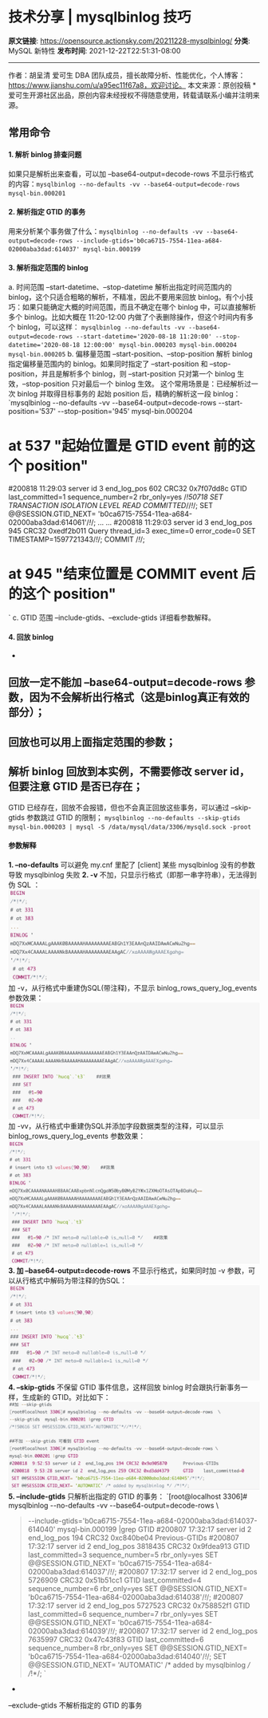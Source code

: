 # 技术分享 | mysqlbinlog 技巧

**原文链接**: https://opensource.actionsky.com/20211228-mysqlbinlog/
**分类**: MySQL 新特性
**发布时间**: 2021-12-22T22:51:31-08:00

---

作者：胡呈清
爱可生 DBA 团队成员，擅长故障分析、性能优化，个人博客：https://www.jianshu.com/u/a95ec11f67a8，欢迎讨论。
本文来源：原创投稿
*爱可生开源社区出品，原创内容未经授权不得随意使用，转载请联系小编并注明来源。
## 常用命令
#### 1. 解析 binlog 排查问题
如果只是解析出来查看，可以加 &#8211;base64-output=decode-rows 不显示行格式的内容：`mysqlbinlog --no-defaults -vv --base64-output=decode-rows mysql-bin.000201`
#### 2. 解析指定 GTID 的事务
用来分析某个事务做了什么：`mysqlbinlog --no-defaults -vv --base64-output=decode-rows --include-gtids='b0ca6715-7554-11ea-a684-02000aba3dad:614037' mysql-bin.000199`
#### 3. 解析指定范围的 binlog
a. 时间范围
&#8211;start-datetime、&#8211;stop-datetime 解析出指定时间范围内的 binlog，这个只适合粗略的解析，不精准，因此不要用来回放 binlog。有个小技巧：如果只能确定大概的时间范围，而且不确定在哪个 binlog 中，可以直接解析多个 binlog。比如大概在 11:20-12:00 内做了个表删除操作，但这个时间内有多个 binlog，可以这样：
`mysqlbinlog --no-defaults -vv --base64-output=decode-rows --start-datetime='2020-08-18 11:20:00' --stop-datetime='2020-08-18 12:00:00' mysql-bin.000203 mysql-bin.000204 mysql-bin.000205`
b. 偏移量范围
&#8211;start-position、&#8211;stop-position 解析 binlog 指定偏移量范围内的 binlog。如果同时指定了 &#8211;start-position 和 &#8211;stop-position，并且是解析多个 binlog，则 &#8211;start-position 只对第一个 binlog 生效，&#8211;stop-position 只对最后一个 binlog 生效。
这个常用场景是：已经解析过一次 binlog 并取得目标事务的 起始 position 后，精确的解析这一段 binlog：
`mysqlbinlog --no-defaults -vv --base64-output=decode-rows  --start-position='537' --stop-position='945' mysql-bin.000204
# at 537           "起始位置是 GTID event 前的这个 position"
#200818 11:29:03 server id 3 end_log_pos 602 CRC32 0x7f07dd8c GTID last_committed=1 sequence_number=2 rbr_only=yes 
/*!50718 SET TRANSACTION ISOLATION LEVEL READ COMMITTED*//*!*/; 
SET @@SESSION.GTID_NEXT= 'b0ca6715-7554-11ea-a684-02000aba3dad:614061'/*!*/; 
...
... 
#200818 11:29:03 server id 3 end_log_pos 945 CRC32 0xedf2b011 Query thread_id=3 exec_time=0 error_code=0 SET TIMESTAMP=1597721343/*!*/; 
COMMIT /*!*/; 
# at 945          "结束位置是 COMMIT event 后的这个 position"
`
c. GTID 范围
&#8211;include-gtids、&#8211;exclude-gtids 详细看参数解释。
#### 4. 回放 binlog
- 
回放一定不能加 &#8211;base64-output=decode-rows 参数，因为不会解析出行格式（这是binlog真正有效的部分）；
- 
回放也可以用上面指定范围的参数；
- 
解析 binlog 回放到本实例，不需要修改 server id，但要注意 GTID 是否已存在；
- 
GTID 已经存在，回放不会报错，但也不会真正回放这些事务，可以通过 &#8211;skip-gtids 参数跳过 GTID 的限制；
`mysqlbinlog --no-defaults --skip-gtids mysql-bin.000203 | mysql -S /data/mysql/data/3306/mysqld.sock -proot`
#### 参数解释
**1. &#8211;no-defaults**
可以避免 my.cnf 里配了 [client] 某些 mysqlbinlog 没有的参数导致 mysqlbinlog 失败
**2. -v**
不加，只显示行格式（即那一串字符串），无法得到伪 SQL ：
![Image](.img/f75e8cc6.png)
加 -v，从行格式中重建伪SQL(带注释)，不显示 binlog_rows_query_log_events 参数效果：
![Image](.img/de2d35b0.png)
加 -vv，从行格式中重建伪SQL并添加字段数据类型的注释，可以显示 binlog_rows_query_log_events 参数效果：
![Image](.img/6115664d.png)
**3. 加 &#8211;base64-output=decode-rows**
不显示行格式，如果同时加 -v 参数，可以从行格式中解码为带注释的伪SQL：
![Image](.img/65028db7.png)
**4. &#8211;skip-gtids**
不保留 GTID 事件信息，这样回放 binlog 时会跟执行新事务一样，生成新的 GTID。对比如下：
![Image](.img/fdc5b269.png)
**5. &#8211;include-gtids**
只解析出指定的 GTID 的事务：
`[root@localhost 3306]# mysqlbinlog --no-defaults -vv --base64-output=decode-rows \
> --include-gtids='b0ca6715-7554-11ea-a684-02000aba3dad:614037-614040' mysql-bin.000199 |grep GTID
#200807 17:32:17 server id 2  end_log_pos 194 CRC32 0xc840be04  Previous-GTIDs
#200807 17:32:17 server id 2  end_log_pos 3818435 CRC32 0x9fdea913  GTID    last_committed=3    sequence_number=5   rbr_only=yes
SET @@SESSION.GTID_NEXT= 'b0ca6715-7554-11ea-a684-02000aba3dad:614037'/*!*/;
#200807 17:32:17 server id 2  end_log_pos 5726909 CRC32 0x51b51cc1  GTID    last_committed=4    sequence_number=6   rbr_only=yes
SET @@SESSION.GTID_NEXT= 'b0ca6715-7554-11ea-a684-02000aba3dad:614038'/*!*/;
#200807 17:32:17 server id 2  end_log_pos 5727523 CRC32 0x758852f1  GTID    last_committed=6    sequence_number=7   rbr_only=yes
SET @@SESSION.GTID_NEXT= 'b0ca6715-7554-11ea-a684-02000aba3dad:614039'/*!*/;
#200807 17:32:17 server id 2  end_log_pos 7635997 CRC32 0x47c43f83  GTID    last_committed=6    sequence_number=8   rbr_only=yes
SET @@SESSION.GTID_NEXT= 'b0ca6715-7554-11ea-a684-02000aba3dad:614040'/*!*/;
SET @@SESSION.GTID_NEXT= 'AUTOMATIC' /* added by mysqlbinlog */ /*!*/;
`
- 
&#8211;exclude-gtids
不解析指定的 GTID 的事务